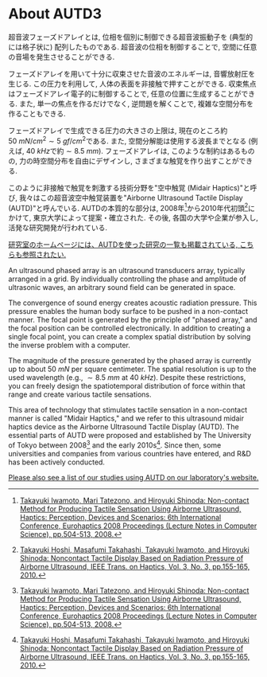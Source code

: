 # About AUTD3

超音波フェーズドアレイとは, 位相を個別に制御できる超音波振動子を (典型的には格子状に) 配列したものである.
超音波の位相を制御することで, 空間に任意の音場を発生させることができる.

フェーズドアレイを用いて十分に収束させた音波のエネルギーは, 音響放射圧を生じる.
この圧力を利用して, 人体の表面を非接触で押すことができる.
収束焦点はフェーズドアレイ電子的に制御することで, 任意の位置に生成することができる.
また, 単一の焦点を作るだけでなく, 逆問題を解くことで, 複雑な空間分布を作ることもできる.

フェーズドアレイで生成できる圧力の大きさの上限は, 現在のところ約$\SI{50}{mN/cm^2}\sim \SI{5}{gf/cm^2}$である.
また, 空間分解能は使用する波長までとなる (例えば, $\SI{40}{kHz}$で約$\sim\SI{8.5}{mm}$).
フェーズドアレイは, このような制約はあるものの, 力の時空間分布を自由にデザインし, さまざまな触覚を作り出すことができる.

このように非接触で触覚を刺激する技術分野を"空中触覚 (Midair Haptics)"と呼び, 我々はこの超音波空中触覚装置を"Airborne Ultrasound Tactile Display (AUTD)"と呼んでいる.
AUTDの本質的な部分は, 2008年[^1]から2010年代初頭[^2]にかけて, 東京大学によって提案・確立された.
その後, 各国の大学や企業が参入し, 活発な研究開発が行われている.

[研究室のホームページには、AUTDを使った研究の一覧も掲載されている, こちらも参照されたい.](https://hapislab.org/airborne-ultrasound-tactile-display)

An ultrasound phased array is an ultrasound transducers array, typically arranged in a grid.
By individually controlling the phase and amplitude of ultrasonic waves, an arbitrary sound field can be generated in space.

The convergence of sound energy creates acoustic radiation pressure. 
This pressure enables the human body surface to be pushed in a non-contact manner.
The focal point is generated by the principle of "phased array," and the focal position can be controlled electronically.
In addition to creating a single focal point, you can create a complex spatial distribution by solving the inverse problem with a computer.

The magnitude of the pressure generated by the phased array is currently up to about $\SI{50}{mN}$ per square centimeter.
The spatial resolution is up to the used wavelength (e.g., $\sim\SI{8.5}{mm}$ at $\SI{40}{kHz}$).
Despite these restrictions, you can freely design the spatiotemporal distribution of force within that range and create various tactile sensations.

This area of ​​technology that stimulates tactile sensation in a non-contact manner is called "Midair Haptics," and we refer to this ultrasound midair haptics device as the Airborne Ultrasound Tactile Display (AUTD).
The essential parts of AUTD were proposed and established by The University of Tokyo between 2008[^1] and the early 2010s[^2].
Since then, some universities and companies from various countries have entered, and R&D has been actively conducted.

[Please also see a list of our studies using AUTD on our laboratory's website.](https://hapislab.org/airborne-ultrasound-tactile-display)

[^1]: [Takayuki Iwamoto, Mari Tatezono, and Hiroyuki Shinoda: Non-contact Method for Producing Tactile Sensation Using Airborne Ultrasound, Haptics: Perception, Devices and Scenarios: 6th International Conference, Eurohaptics 2008 Proceedings (Lecture Notes in Computer Science), pp.504-513, 2008.](https://hapislab.org/public/hiroyuki_shinoda/research/pdf/08Eurohaptics_iwamoto.pdf)

[^2]: [Takayuki Hoshi, Masafumi Takahashi, Takayuki Iwamoto, and Hiroyuki Shinoda: Noncontact Tactile Display Based on Radiation Pressure of Airborne Ultrasound, IEEE Trans. on Haptics, Vol. 3, No. 3, pp.155-165, 2010.](https://hapislab.org/public/hiroyuki_shinoda/research/pdf/10_Trans_Haptics_Hoshi.pdf)
